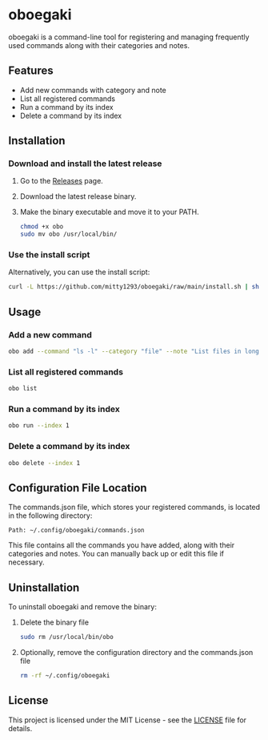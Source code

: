 # oboegaki

oboegaki is a command-line tool for registering and managing frequently used commands along with their categories and notes.

## Features

- Add new commands with category and note
- List all registered commands
- Run a command by its index
- Delete a command by its index

## Installation

### Download and install the latest release

1. Go to the [Releases](https://github.com/mitty1293/oboegaki/releases) page.
2. Download the latest release binary.
3. Make the binary executable and move it to your PATH.

    ```sh
    chmod +x obo
    sudo mv obo /usr/local/bin/
    ```

### Use the install script

Alternatively, you can use the install script:

```sh
curl -L https://github.com/mitty1293/oboegaki/raw/main/install.sh | sh
```

## Usage

### Add a new command

```sh
obo add --command "ls -l" --category "file" --note "List files in long format"
```

### List all registered commands

```sh
obo list
```

### Run a command by its index

```sh
obo run --index 1
```

### Delete a command by its index

```sh
obo delete --index 1
```

## Configuration File Location
The commands.json file, which stores your registered commands, is located in the following directory:
```
Path: ~/.config/oboegaki/commands.json
```
This file contains all the commands you have added, along with their categories and notes. You can manually back up or edit this file if necessary.

## Uninstallation

To uninstall oboegaki and remove the binary:

1. Delete the binary file

   ```sh
   sudo rm /usr/local/bin/obo
   ```
2. Optionally, remove the configuration directory and the commands.json file
   ```sh
   rm -rf ~/.config/oboegaki
   ```
## License

This project is licensed under the MIT License - see the [LICENSE](LICENSE) file for details.

